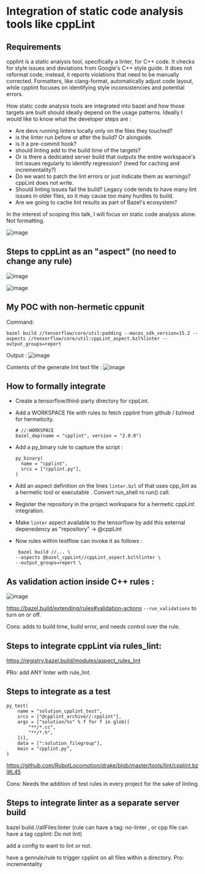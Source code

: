 # Integration of static code analysis tools like cppLint

## Requirements
cpplint is a static analysis tool, specifically a linter, for C++ code. It checks for style issues and deviations from Google's C++ style guide. It does not reformat code; instead, it reports violations that need to be manually corrected. Formatters, like clang-format, automatically adjust code layout, while cpplint focuses on identifying style inconsistencies and potential errors.


How static code analysis tools are integrated into bazel and how those targets are built should ideally depend on the usage patterns. 
Ideally I would like to know what the developer steps are : 
- Are devs running linters locally only on the files they touched?
- is the linter run before or after the build? Or alongside.
- is it a pre-commit hook? 
- should linting add to the build time of the targets?
- Or is there a dedicated server build that outputs the entire workspace's lint issues regularly to identify regression? (need for caching and incrementality?)
- Do we want to patch the lint errors or just indicate them as warnings? cppLint does not write. 
- Should linting issues fail the build? Legacy code tends to have many lint issues in older files, so it may cause too many hurdles to build.
- Are we going to cache lint results as part of Bazel's ecosystem?

 In the interest of scoping this talk, I will focus on static code analysis alone. Not formatting. 

 ![image](https://github.com/user-attachments/assets/eba6a737-45f2-4e8b-b6d9-0e3b0327899e)

  
## Steps to cppLint as an "aspect" (no need to change any rule)

![image](https://github.com/user-attachments/assets/093849f5-dbc2-4cac-a8dc-ef90f0663945)

![image](https://github.com/user-attachments/assets/f71ff970-6fd9-45e4-aedb-05f8b3e90817)

## My POC with non-hermetic cppunit

Command:
```
bazel build //tensorflow/core/util:padding --macos_sdk_version=15.2 --aspects //tensorflow/core/util:cppLint_aspect.bzl%linter --output_groups=report
```

Output : 
![image](https://github.com/user-attachments/assets/2d3125e0-0c0f-421c-9d39-6a7143ff8bbe)

Contents of the generate lint text file : 
![image](https://github.com/user-attachments/assets/700b9e44-a8b1-4eda-bda6-d7f552787378)

## How to formally integrate
- Create a tensorflow/third-party directory for cppLint.
- Add a WORKSPACE file with rules to fetch cpplint from github / bzlmod for hermeticity.
  ```
  # //:WORKSPACE
  bazel_dep(name = "cpplint", version = "2.0.0")
  ```
- Add a py_binary rule to capture the script :
  ```
  py_binary(
    name = "cpplint",
    srcs = ["cpplint.py"],
  )
  ```
- Add an aspect definition on the lines `linter.bzl` of that uses cpp_lint as a hermetic tool or executable . Convert run_shell ro run() call. 
- Register the repository in the project workspace for a hermetic cppLint integration.
- Make `linter` aspect available to the tensorflow by add this external depenedency as "repository" -> @cppLint
- Now rules within testflow can invoke it as follows :

  ```
   bazel build //... \
  --aspects @bazel_cppLint//cppLint_aspect.bzl%linter \
  --output_groups=report \
  ```
  
## As validation action inside C++ rules :
![image](https://github.com/user-attachments/assets/4d3f163e-af1e-4a93-b9a8-4cfe5a76d034)

https://bazel.build/extending/rules#validation-actions
`--run_validations` to turn on or off. 

Cons: adds to build time, build error, and needs control over the rule. 

## Steps to integrate cppLint via rules_lint: 
https://registry.bazel.build/modules/aspect_rules_lint

PRo: add ANY linter with rule_lint. 

## Steps to integrate as a test

```
py_test(
    name = "solution_cpplint_test",
    srcs = ["@cpplint_archive//:cpplint"],
    args = ["solution/%s" % f for f in glob([
        "**/*.cc",
        "**/*.h",
    ])],
    data = [":solution_filegroup"],
    main = "cpplint.py",
)
```
https://github.com/RobotLocomotion/drake/blob/master/tools/lint/cpplint.bzl#L45

Cons: Needs the addition of test rules in every project for the sake of linting. 

## Steps to integrate linter as a separate server build 
 bazel build //allFiles:linter  (rule can have a tag: no-linter , or cpp file can have a tag cpplint: Do not lint)

 add a config to want to lint or not. 

 have a genrule/rule to trigger cpplint on all files within a directory. 
 Pro: incrementality
